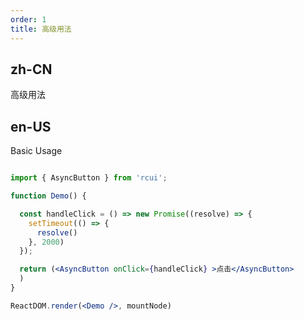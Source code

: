 ```yaml
---
order: 1
title: 高级用法
---
```


## zh-CN

高级用法

## en-US

Basic Usage

````jsx

import { AsyncButton } from 'rcui';

function Demo() {

  const handleClick = () => new Promise((resolve) => {
    setTimeout(() => {
      resolve()
    }, 2000)
  });

  return (<AsyncButton onClick={handleClick} >点击</AsyncButton>
  )
}

ReactDOM.render(<Demo />, mountNode)

````
